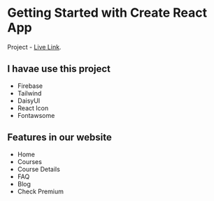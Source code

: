 # Getting Started with Create React App

Project - [Live Link](https://serene-sorbet-a43ed9.netlify.app/).

## I havae use this project

- Firebase
- Tailwind
- DaisyUI
- React Icon
- Fontawsome

## Features in our website

- Home
- Courses
- Course Details
- FAQ
- Blog
- Check Premium
